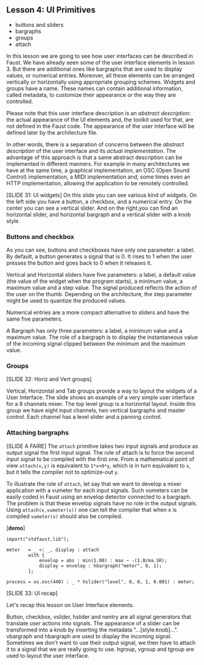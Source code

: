
## Lesson 4: UI Primitives

- buttons and sliders
- bargraphs
- groups
- attach

In this lesson we are going to see how user interfaces can be described in Faust. We have already seen some of the user interface elements in lesson 3. But there are additional ones like bargraphs that are used to display values, or numerical entries. Moreover, all these elements can be arranged vertically or horizontally using appropriate grouping schemes. Widgets and groups have a name. These names can contain additional information, called metadata, to customize their appearance or the way they are controlled.

Please note that this user interface description is an _abstract description_: the actual appearance of the UI elements and,
the toolkit used for that, are not defined in the Faust code. The appearance of the user interface will be defined later by
the architecture file.

In other words, there is a separation of concerns between the _abstract description_ of the user interface and its _actual
implementation_. The advantage of this approach is that a same abstract description can be implemented in different manners.
For example in many architectures we have at the same time, a graphical implementation, an OSC (Open Sound Control)
implementation, a MIDI implementation and, some times even an HTTP implementation, allowing the application to be remotely controlled.


[SLIDE 31: UI widgets]
On this slide you can see various kind of widgets. On the left side you have a button, a checkbox, and a numerical entry. On the center you can see a vertical slider. And on the right,you can find an horizontal slider, and horizontal bargraph and a vertical slider with a knob style.

### Buttons and checkbox
As you can see, buttons and checkboxes have only one parameter: a label. By default, a button generates a signal that is 0. It rises to 1 when the user presses the button and goes back to 0 when it releases it.

Vertical and Horizontal sliders have five parameters: a label, a default value (the value of the widget when the program starts), a minimum value, a maximum value and a step value. The signal produced reflects the action of the user on the thumb. Depending on the architecture, the step parameter might be used to quantize the produced values.

Numerical entries are a more compact alternative to sliders and have the same five parameters.

A Bargraph has only three parameters: a label, a minimum value and a maximum value. The role of a bargraph is to display the instantaneous value of the incoming signal clipped between the minimum and the maximum value.

### Groups
[SLIDE 32: Horiz and Vert groups]

Vertical, Horizontal and Tab groups provide a way to layout the widgets of a User Interface. The slide shows an example of a very simple user interface for a 8 channels mixer. The top level group is a horizontal layout. Inside this group we have eight input channels, two vertical bargraphs and master control. Each channel has a level slider and a panning control.

### Attaching bargraphs
[SLIDE A FAIRE]
The `attach` primitive takes two input signals and produce as output signal the first input signal. The role of attach is to force the second input signal to be compiled with the first one. From a mathematical point of view `attach(x,y)` is equivalent to `1*x+0*y`, which is in turn equivalent to `x`, but it tells the compiler not to optimize-out `y`.

To illustrate the role of `attach`, let say that we want to develop a mixer application with a vumeter for each input signals. Such vumeters can be easily coded in Faust using an envelop detector connected to a bargraph. The problem is that these envelop signals have no role in the output signals. Using `attach(x,vumeter(x))` one can tell the compiler that when x is compiled `vumeter(x)` should also be compiled.

[**demo**]

    import("stdfaust.lib");

    meter   = _ <: _, display : attach
  			with {
  				envelop = abs : min(1.00) : max ~ -(1.0/ma.SR);
  				display = envelop : hbargraph("meter", 0, 1);
			};

    process = os.osc(440) : _ * hslider("level", 0, 0, 1, 0.001) : meter;


[SLIDE 33: UI recap]

Let's recap this lesson on User Interface elements.

Button, checkbox, vslider, hslider and nentry are all signal generators that translate user actions into signals. The appearance of a slider can be transformed into a knob by inserting the metadata "...[style:knob]...".
vbargraph and hbargraph are used to display the incoming signal.
Sometimes we don't want to use their output signal, we then have to attach it to a signal that we are really going to use.
hgroup, vgroup and tgroup are used to layout the user interface.



